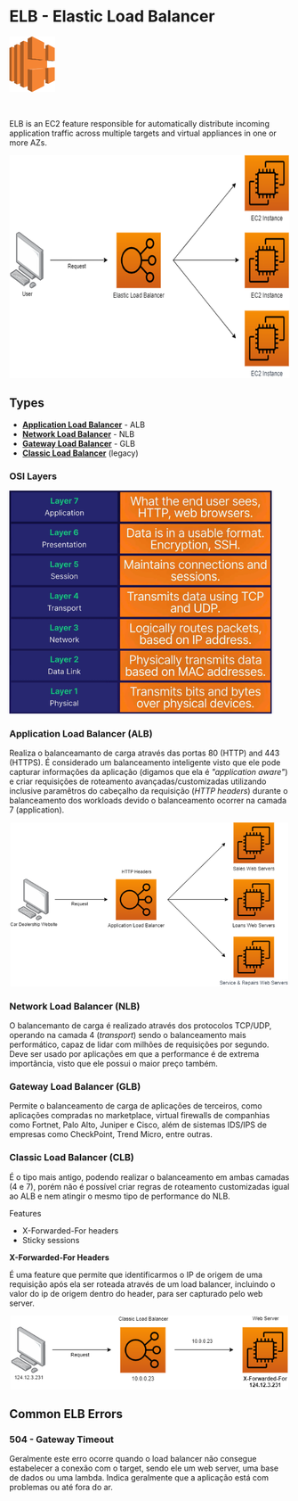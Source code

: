 # ELB - Elastic Load Balancer

<img height=100px; alt="iam_logo" src="../../../../images/elb.svg" />

<p>&nbsp;</p>

ELB is an EC2 feature responsible for automatically distribute incoming application traffic across multiple targets and virtual appliances in one or more AZs.

<div align="center">
    <img height=400px; alt="elb_workflow_visualization" src="../../../../images/elb.drawio.png" />
</div>

## Types

- [**Application Load Balancer**](./README.md#application-load-balancer-alb) - ALB
- [**Network Load Balancer**](./README.md#network-load-balancer-nlb) - NLB
- [**Gateway Load Balancer**](./README.md#gateway-load-balancer-glb) - GLB
- [**Classic Load Balancer**](./README.md#classic-load-balancer-clb) (legacy)

### OSI Layers

<img height="400px" alt="iam_logo" src="../../../../images/osi-layers.png" />

### Application Load Balancer (ALB)

Realiza o balanceamanto de carga através das portas 80 (HTTP) and 443 (HTTPS). É considerado um balanceamento inteligente visto que ele pode capturar informações da aplicação (digamos que ela é *"application aware"*) e criar requisições de roteamento avançadas/customizadas utilizando inclusive paramêtros do cabeçalho da requisição (*HTTP headers*) durante o balanceamento dos workloads devido o balanceamento ocorrer na camada 7 (application).

<div align="center">
    <img width=500px; alt="elb_workflow_visualization" src="../../../../images/alb.drawio.png" />
</div>

### Network Load Balancer (NLB)

O balancemanto de carga é realizado através dos protocolos TCP/UDP, operando na camada 4 (*transport*) sendo o balanceamento mais performático, capaz de lidar com milhões de requisições por segundo. Deve ser usado por aplicações em que a performance é de extrema importância, visto que ele possui o maior preço também.

### Gateway Load Balancer (GLB)

Permite o balanceamento de carga de aplicações de terceiros, como aplicações compradas no marketplace, virtual firewalls de companhias como Fortnet, Palo Alto, Juniper e Cisco, além de sistemas IDS/IPS de empresas como CheckPoint, Trend Micro, entre outras.

### Classic Load Balancer (CLB)

É o tipo mais antigo, podendo realizar o balanceamento em ambas camadas (4 e 7), porém não é possível criar regras de roteamento customizadas igual ao ALB e nem atingir o mesmo tipo de performance do NLB.

Features
- X-Forwarded-For headers
- Sticky sessions

**X-Forwarded-For Headers**

É uma feature que permite que identificarmos o IP de origem de uma requisição após ela ser roteada através de um load balancer, incluindo o valor do ip de origem dentro do header, para ser capturado pelo web server.

<div align="center">
    <img width="500px" alt="elb_workflow_visualization" src="../../../../images/clb.drawio.png" />
</div>

## Common ELB Errors

### 504 - Gateway Timeout

Geralmente este erro ocorre quando o load balancer não consegue estabelecer a conexão com o target, sendo ele um web server, uma base de dados ou uma lambda. Indica geralmente que a aplicação está com problemas ou até fora do ar.
